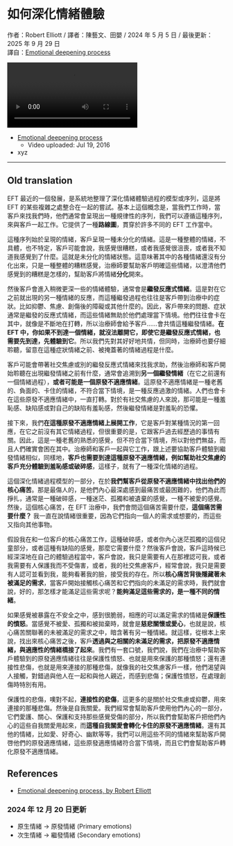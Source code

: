 # 如何深化情緒體驗
作者：Robert Elliott / 譯者：陳藝文、田嬰 / 2024 年 5 月 5 日 / 最後更新：2025 年 9 月 29 日  
譯自：[Emotional deepening process](https://youtu.be/kNRg2DFtgOw)

<div class="video-wrapper"><video src="https://files.catbox.moe/hltw7k.mp4" controls playsinline></video></div>

- [Emotional deepening process](https://youtu.be/kNRg2DFtgOw)
  - Video uploaded: Jul 19, 2016
- xyz

---

## Old translation
EFT 最近的一個發展，是系統地整理了深化情緒體驗過程的模型或序列，這是將 EFT 的某些複雜之處整合在一起的嘗試。基本上這個概念是，當我們工作時，當客戶來找我們時，他們通常會呈現出一種規律性的序列，我們可以遵循這種序列，來與客戶一起工作。它提供了一種**路線圖**，貫穿於許多不同的 EFT 工作當中。

這種序列始於呈現的情緒，客戶呈現一種未分化的情緒。這是一種整體的情緒，不具體，也不特定，客戶可能會說，我感覺很糟糕，或者我感覺很沮喪，或者我不知道我感覺到了什麼。這就是未分化的情緒狀態。這意味著其中的各種情緒還沒有分化出來，只是一種整體的糟糕感覺，治療師要幫助客戶明確這些情緒，以澄清他們感覺到的糟糕是怎樣的，幫助客戶將情緒**分化**開來。

然後客戶會進入稍微更深一些的情緒體驗，通常會是**繼發反應式情緒**。這是對在它之前就出現的另一種情緒的反應，而這種繼發過程也往往是客戶帶到治療中的症狀。比如抑鬱、焦慮、創傷後的障礙或其他什麼的。因此，客戶帶來的問題、症狀通常是繼發的反應式情緒，而這些情緒無助於他們處理當下情境。他們往往會卡在其中，就像是不斷地在打轉，所以治療師會給予客戶……會共情這種繼發情緒。**在 EFT 中，你如果不到達一個情緒，就沒法離開它，即使它是繼發反應式情緒，也需要先到達，先體驗到它**。所以我們先對其好好地共情，但同時，治療師也要仔細聆聽，留意在這種症狀情緒之前、被掩蓋著的情緒過程是什麼。

客戶可能會帶著社交焦慮或別的繼發反應式情緒來找我求助，然後治療師和客戶開始聆聽在出現繼發情緒之前有什麼，通常會追溯到**另一個繼發情緒**（在它之前還有一個情緒過程），**或者可能是一個原發不適應情緒**。這原發不適應情緒是一種老舊的、負面的、卡住的情緒，不符合當下情境，是一種反應過激的情緒。人們也會卡在這些原發不適應情緒中，一直打轉。對於有社交焦慮的人來說，那可能是一種羞恥感、缺陷感或對自己的缺陷有羞恥感，然後繼發情緒是對羞恥的恐懼。

接下來，我們**在這種原發不適應情緒上展開工作**，它是客戶對某種情況的第一回應，在它之前沒有其它情緒過程，但很重要的是，它跟客戶過去經歷過的事情有關。因此，這是一種老舊的熟悉的感覺，但不符合當下情境，所以對他們無益，而且人們確實會困在其中。治療師和客戶一起與它工作，跟上述要協助客戶體驗到繼發情緒相似，同樣地，**客戶也需要到達這種原發不適應情緒，例如幫助社交焦慮的客戶充分體驗到羞恥感或破碎感**，這樣子，就有了一種深化情緒的過程。

這個深化情緒過程模型的一部分，在於**我們幫客戶從原發不適應情緒中找出他們的核心痛苦**。那是最傷人的，是他們內心最深處感到最痛苦或最困難的，他們為此而掙扎，通常是一種破碎感，一種迷茫、孤獨和被遺棄的感覺，一種不被愛的感覺。然後，這個核心痛苦，在 EFT 治療中，我們會問這個痛苦需要什麼，**這個痛苦需要什麼？** 我一直在說情緒很重要，因為它們指向一個人的需求或想要的，而這些又指向其他事物。

假設我在和一位客戶的核心痛苦工作，這種破碎感，或者你內心迷茫孤獨的這個兒童部分，或者這種有缺陷的感覺，那麼它需要什麼？然後客戶會說，客戶這時候已經深深地在自己的體驗過程當中，客戶會說，我只是需要有人在那裡認可我，或者我需要有人保護我而不受傷害，或者，我的社交焦慮客戶，經常會說，我只是需要有人認可並看到我，能夠看著我的臉，接受我的存在。所以**核心痛苦背後隱藏著未被滿足的需求**，當客戶開始接觸核心痛苦和它們指向的未滿足的需求時，我們就會說，好的，那怎樣才能滿足這些需求呢？**能夠滿足這些需求的，是一種不同的情緒**。

如果感覺被暴露在不安全之中，感到很脆弱，相應的可以滿足需求的情緒是**保護性的憤怒**。當感覺不被愛、孤獨和被拋棄時，就會是**慈悲關懷或愛心**，也就是說，核心痛苦關聯著的未被滿足的需求之中，暗含著有另一種情緒。就這樣，從根本上來說，找出來核心痛苦之後，客戶**透過與之相關的未滿足的需求，把原發不適應情緒，與適應性的情緒橋接了起來**。我們有一套口號，我們說，我們在治療中幫助客戶體驗到的原發適應情緒往往是保護性憤怒、也就是用來保護的那種憤怒；還有連接性悲傷，也就是用來連接的那種悲傷，就像我的社交焦慮客戶一樣，他們渴望與人接觸，對錯過與他人在一起和與他人親近，而感到悲傷；保護性憤怒，在處理創傷時特別有用。

保護性的悲傷，噢對不起，**連接性的悲傷**，這更多的是關於社交焦慮或抑鬱，用來連接的那種悲傷。然後是自我關愛。我們經常會幫助客戶使用他們內心的一部分，它們愛護、關心、保護和支持那些感覺受傷的部分，所以我們會幫助客戶把他們內心的這些自我關愛用起來，而**這種自我關愛會轉化卡住的原發不適應情緒**。還有其他的情緒，比如愛、好奇心、幽默等等，我們可以用這些不同的情緒來幫助客戶開啓他們的原發適應情緒，這些原發適應情緒符合當下情境，而且它們會幫助客戶轉化原發不適應情緒。

## References
- [Emotional deepening process, by Robert Elliott](s.htm?p=deepening)

### 2024 年 12 月 20 日更新
- 原生情緒 → 原發情緒 (Primary emotions)
- 次生情緒 → 繼發情緒 (Secondary emotions)
